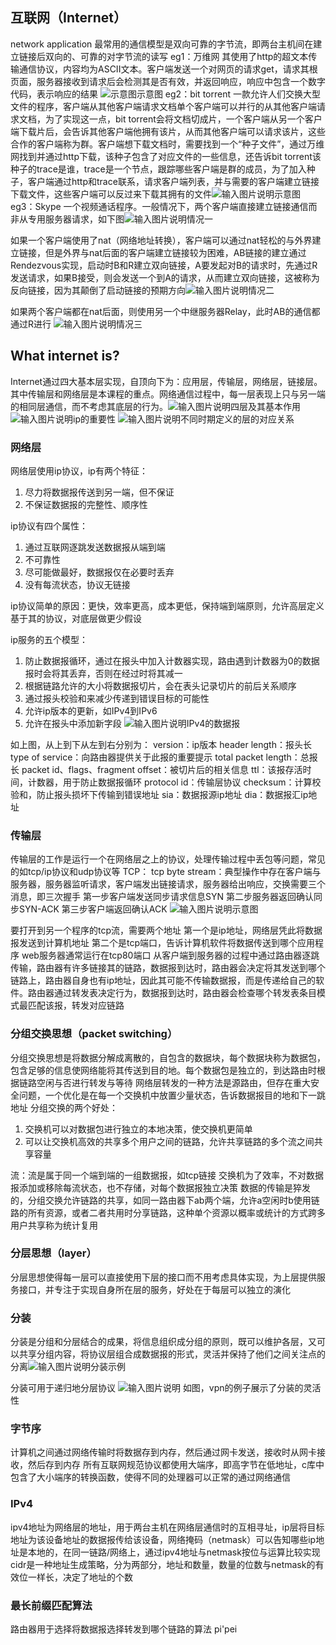 ## 互联网（Internet）
network application
最常用的通信模型是双向可靠的字节流，即两台主机间在建立链接后双向的、可靠的对字节流的读写
eg1：万维网
其使用了http的超文本传输通信协议，内容均为ASCII文本。客户端发送一个对网页的请求get，请求其根页面，服务器接收到请求后会检测其是否有效，并返回响应，响应中包含一个数字代码，表示响应的结果
![示意图](/imgs/2025-06-28/lTwR2uCad48xJq7N.png)示意图
eg2：bit torrent
一款允许人们交换大型文件的程序，客户端从其他客户端请求文档单个客户端可以并行的从其他客户端请求文档，为了实现这一点，bit torrent会将文档切成片，一个客户端从另一个客户端下载片后，会告诉其他客户端他拥有该片，从而其他客户端可以请求该片，这些合作的客户端称为群。客户端想下载文档时，需要找到一个“种子文件”，通过万维网找到并通过http下载，该种子包含了对应文件的一些信息，还告诉bit torrent该种子的trace是谁，trace是一个节点，跟踪哪些客户端是群的成员，为了加入种子，客户端通过http和trace联系，请求客户端列表，并与需要的客户端建立链接下载文件，这些客户端可以反过来下载其拥有的文件![输入图片说明](/imgs/2025-06-28/EDjLhI0IqyHiKTZl.png)示意图
eg3：Skype
一个视频通话程序。一般情况下，两个客户端直接建立链接通信而非从专用服务器请求，如下图![输入图片说明](/imgs/2025-06-28/zh2B4EbJclsz06Kl.png)情况一

如果一个客户端使用了nat（网络地址转换），客户端可以通过nat轻松的与外界建立链接，但是外界与nat后面的客户端建立链接较为困难，AB链接的建立通过Rendezvous实现，启动时B和R建立双向链接，A要发起对B的请求时，先通过R发送请求，如果B接受，则会发送一个到A的请求，从而建立双向链接，这被称为反向链接，因为其颠倒了启动链接的预期方向![输入图片说明](/imgs/2025-06-28/RbIt6jx7ruIfpcu7.png)情况二

如果两个客户端都在nat后面，则使用另一个中继服务器Relay，此时AB的通信都通过R进行
![输入图片说明](/imgs/2025-06-28/gWSBUO9xmsyjRgvR.png)情况三

## What internet is?
Internet通过四大基本层实现，自顶向下为：应用层，传输层，网络层，链接层。其中传输层和网络层是本课程的重点。网络通信过程中，每一层表现上只与另一端的相同层通信，而不考虑其底层的行为。![输入图片说明](/imgs/2025-06-28/K73I51roUpjp1YVx.png)四层及其基本作用
![输入图片说明](/imgs/2025-06-28/vwJAPyZSraEVCbYW.png)ip的重要性
![输入图片说明](/imgs/2025-06-28/e0c8PKplYmKJXbQf.png)不同时期定义的层的对应关系

### 网络层
网络层使用ip协议，ip有两个特征：
1. 尽力将数据报传送到另一端，但不保证
2. 不保证数据报的完整性、顺序性

ip协议有四个属性：
1. 通过互联网逐跳发送数据报从端到端
4. 不可靠性
5. 尽可能做最好，数据报仅在必要时丢弃
6. 没有每流状态，协议无链接

ip协议简单的原因：更快，效率更高，成本更低，保持端到端原则，允许高层定义基于其的协议，对底层做更少假设

ip服务的五个模型：
1. 防止数据报循环，通过在报头中加入计数器实现，路由遇到计数器为0的数据报时会将其丢弃，否则在经过时将其减一
2. 根据链路允许的大小将数据报切片，会在表头记录切片的前后关系顺序
3. 通过报头校验和来减少传递到错误目标的可能性
4. 允许ip版本的更新，如IPv4到IPv6
5. 允许在报头中添加新字段
![输入图片说明](/imgs/2025-06-28/0iEQHWU2wAumbq0Z.png)IPv4的数据报

如上图，从上到下从左到右分别为：
version：ip版本
header length：报头长
type of service：向路由器提供关于此报的重要提示
total packet length：总报长
packet id、flags、fragment offset：被切片后的相关信息
ttl：该报存活时间，计数器，用于防止数据报循环
protocol id：传输层协议
checksum：计算校验和，防止报头损坏下传输到错误地址
sia：数据报源ip地址
dia：数据报汇ip地址

### 传输层
传输层的工作是运行一个在网络层之上的协议，处理传输过程中丢包等问题，常见的如tcp/ip协议和udp协议等
TCP：
tcp byte stream：典型操作中存在客户端与服务器，服务器监听请求，客户端发出链接请求，服务器给出响应，交换需要三个消息，即三次握手
第一步客户端发送同步请求信息SYN
第二步服务器返回确认同步SYN-ACK
第三步客户端返回确认ACK
![输入图片说明](/imgs/2025-06-28/SQ86TI8MgOOrxaJR.png)示意图

要打开到另一个程序的tcp流，需要两个地址
第一个是ip地址，网络层凭此将数据报发送到计算机地址
第二个是tcp端口，告诉计算机软件将数据传送到哪个应用程序
web服务器通常运行在tcp80端口
从客户端到服务器的过程中通过路由器逐跳传输，路由器有许多链接其的链路，数据报到达时，路由器会决定将其发送到哪个链路上，路由器自身也有ip地址，因此其可能不传输数据报，而是传递给自己的软件。路由器通过转发表决定行为，数据报到达时，路由器会检查哪个转发表条目模式最匹配该报，转发对应链路
### 分组交换思想（packet switching）
分组交换思想是将数据分解成离散的，自包含的数据块，每个数据块称为数据包，包含足够的信息使网络能将其传送到目的地。每个数据包是独立的，到达路由时根据链路空闲与否进行转发与等待
网络层转发的一种方法是源路由，但存在重大安全问题，一个优化是在每一个交换机中放置少量状态，告诉数据报目的地和下一跳地址
分组交换的两个好处：
1. 交换机可以对数据包进行独立的本地决策，使交换机更简单
2. 可以让交换机高效的共享多个用户之间的链路，允许共享链路的多个流之间共享容量

流：流是属于同一个端到端的一组数据报，如tcp链接
交换机为了效率，不对数据报添加或移除每流状态，也不存储，对每个数据报独立决策
数据的传输是猝发的，分组交换允许链路的共享，如同一路由器下ab两个端，允许a空闲时b使用链路的所有资源，或者二者共用时分享链路，这种单个资源以概率或统计的方式跨多用户共享称为统计复用
### 分层思想（layer）
分层思想使得每一层可以直接使用下层的接口而不用考虑具体实现，为上层提供服务接口，并专注于实现自身所在层的服务，好处在于每层可以独立的演化
### 分装
分装是分组和分层结合的成果，将信息组织成分组的原则，既可以维护各层，又可以共享分组内容，将协议层组合成数据报的形式，灵活并保持了他们之间关注点的分离![输入图片说明](/imgs/2025-07-02/JXzjFLFF0VuAC8yM.png)分装示例

分装可用于递归地分层协议
![输入图片说明](/imgs/2025-07-02/AMLZRmCDrRZXCDyh.png)
如图，vpn的例子展示了分装的灵活性
### 字节序
计算机之间通过网络传输时将数据存到内存，然后通过网卡发送，接收时从网卡接收，然后存到内存
所有互联网规范协议都使用大端序，即高字节在低地址，c库中包含了大小端序的转换函数，使得不同的处理器可以正常的通过网络通信
### IPv4
ipv4地址为网络层的地址，用于两台主机在网络层通信时的互相寻址，ip层将目标地址为该设备地址的数据报传给该设备，网络掩码（netmask）可以告知哪些ip地址是本地的，在同一链路/网络上，通过ipv4地址与netmask按位与运算比较实现
cidr是一种地址生成策略，分为两部分，地址和数量，数量的位数与netmask的有效位一样长，决定了地址的个数
### 最长前缀匹配算法
路由器用于选择将数据报选择转发到哪个链路的算法
pi'pei
<!--stackedit_data:
eyJoaXN0b3J5IjpbMTM3MjE5NDQ1MywtNzY2OTI1Mzk1LC0yMD
YwNjg1MDk1LDY4NTQxOTUyNCwxMzQ3MTc3NzkxLC04OTk0Mjk0
OTYsLTExMDY3MzAzNCwxOTc3NjQyMjE0LDgxNjc3MDUyMiw1Mj
g1MzA3NzUsLTk1ODg5MDYzLC02ODAwNTE4MzhdfQ==
-->